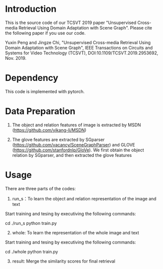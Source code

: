 # Introduction
This is the source code of our TCSVT 2019 paper "Unsupervised Cross-media Retrieval Using Domain Adaptation with Scene Graph". Please cite the following paper if you use our code.

Yuxin Peng and Jingze Chi, "Unsupervised Cross-media Retrieval Using Domain Adaptation with Scene Graph", IEEE Transactions on Circuits and Systems for Video Technology (TCSVT), DOI:10.1109/TCSVT.2019.2953692, Nov. 2019.
# Dependency

This code is implemented with pytorch.

# Data Preparation

1) The object and relation features of image is extracted by MSDN (https://github.com/yikang-li/MSDN)

2) The glove features are extracted by SGparser (https://github.com/vacancy/SceneGraphParser) and GLOVE (https://github.com/stanfordnlp/GloVe). We first obtain the object relation by SGparser, and then extracted the glove features

# Usage

There are three parts of the codes:

1) run_s：To learn the object and relation representation of the image and text

Start training and tesing by executiving the following commands:

cd ./run_s
python train.py

2) whole: To learn the representation of the whole image and text

Start training and tesing by executiving the following commands:

cd ./whole
python train.py

3) result: Merge the similarity scores for final retrieval


